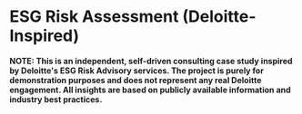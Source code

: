 # ESG Risk Assessment (Deloitte-Inspired)
**NOTE: This is an independent, self-driven consulting case study inspired by Deloitte's ESG Risk Advisory services. The project is purely for demonstration purposes and does not represent any real Deloitte engagement. All insights are based on publicly available information and industry best practices.**
